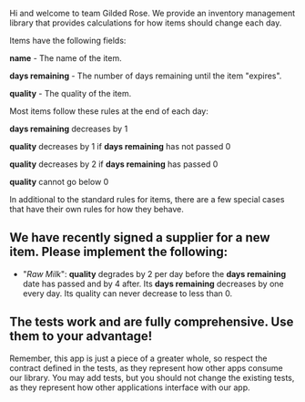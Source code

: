 Hi and welcome to team Gilded Rose. We provide an inventory management library that provides calculations for how items should change each day.

Items have the following fields:

**name** - The name of the item.

**days remaining** - The number of days remaining until the item "expires".

**quality** - The quality of the item.

Most items follow these rules at the end of each day:

**days remaining** decreases by 1

**quality** decreases by 1 if **days remaining** has not passed 0

**quality** decreases by 2 if **days remaining** has passed 0

**quality** cannot go below 0

In additional to the standard rules for items, there are a few special cases that have their own rules for how they behave.

## We have recently signed a supplier for a new item. Please implement the following:

  - "*Raw Milk*": **quality** degrades by 2 per day before the **days remaining**
    date has passed and by 4 after. Its **days remaining** decreases by one every day. Its quality can never decrease to less than 0.

## The tests work and are fully comprehensive. Use them to your advantage!

Remember, this app is just a piece of a greater whole, so respect the contract defined in the tests, as they represent how other apps consume our library. You may add tests, but you should not change the existing tests, as they represent how other applications interface with our app.
